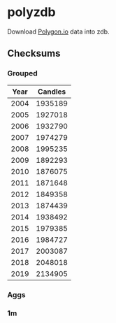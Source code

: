 # polyzdb

Download [Polygon.io](https://polygon.io) data into zdb.

## Checksums
### Grouped
Year|Candles
----|-------
2004|1935189
2005|1927018
2006|1932790
2007|1974279
2008|1995235
2009|1892293
2010|1876075
2011|1871648
2012|1849358
2013|1874439
2014|1938492
2015|1979385
2016|1984727
2017|2003087
2018|2048018
2019|2134905

### Aggs
### 1m

